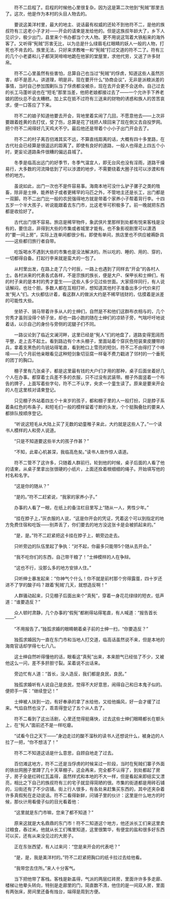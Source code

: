 　　符不二启程了。启程的时候他心里很复杂。因为这是第二次他到“髡贼”那里去了。这次，他是作为本村的头目人物去的。

　　要说这美洋村里，最大的地主、说话最有权威的还轮不到他符不二，是他的族叔符有三这老小子才对——开会的请柬是发给他的。但是这族叔年龄大了，乡下人见识少，极少出门，县里来个书办都当个大人物。更不用说这驾着大铁船来的海外客了。又听得“髡贼”厉害无比，以为总是什么绿眉毛红眼睛的妖人一般的人物，打死也不肯去的。族里无法，只好来求教唯一和“髡贼”打过交道的符不二了。符有三的几个小老婆和儿子都哭哭啼啼地跪在他家的堂屋里，求他代劳，又送了许多财帛。

　　符不二心里虽然有些害怕，总算自己也当过“髡贼”的俘虏，知道这些人虽然厉害，却不是恶人。讲道理，明是非。现在要开什么“协商会议”，无非是派粮派差的事情，当时自己参加围剿队当了俘虏都没被杀，现在去开会更不会送命。自己过去的长工马蓬听说也在“短毛”那里当差，他把老娘都接过去了——一个允许手下养老娘的团伙总不会太糟糕。加上实在抵不过符有三送来的财物的诱惑和族人的苦苦哀求，便一口答应了下来。

　　符不二的娘子知道他要去开会，背地里着实闹了几回，不愿意他去——上次非要跟着姓黄的去打仗，受了伤，总算是花了钱把人赎回来了现在倒又去自投罗网。把个符不二闹得好几天鸡犬不宁。最后他还是带着个小小子出门开会去了。

　　符不二的村子离百仞滩其实不远，不算直线距离的话，大概有四十多里路，在古代社会已经算是很遥远的距离了。即使有良好的道路，一般人也得走上四五个小时，更妄论道路条件很糟的偏远县城了。

　　冬季是临高出远门的好季节，冬季气温宜人，即无台风也没有淫雨，道路干燥易行，大多数的河流降低到了可以涉渡的地步，不需要绕着大圈子找可以涉渡和有桥的地方。

　　虽说如此，出门一次也不是件容易事。海南本地可没什么驴子骡子之类的牲畜，除非是士绅，能养轿子或者更稀罕的马匹之外，不管地主还是长工，出门都是一双脚。符不二出门比一般的农民强得地方就是带着个家养小子帮着背行李。十四五岁一个半大孩子，听说能跟着去东门市，比这老爷可积极多了。前一晚就把东西都是收拾好了。

　　古代出门很不容易。旅店是稀罕物件，象武侠片里那样到处都有悦来客栈是没有的，要住店，非得到大些的市集或者城里才能有。也不象影视剧里可以潇洒的“要一间上房”，实际上连单间都很少有。即使有单间，旅店里也不供应被褥卧具——这些都归旅行者自带。

　　吃饭喝水不遇到大些的市集也是没法解决的。所以吃的、睡的、用的、穿的，一切都得自备。打起行李来就是蛮大的一包了。

　　从村里出发，在路上走了几个时辰，一路上也遇到了同样去“开会”的各村人士。各村派来的代表各式各样，不是宗族的族长，便是大户、保甲长和士绅们，有的村子来的是本村的秀才童生——这些人多少见过些世面。大家搭伴同行，有人说话解闷，也壮个胆。多数人都在互相打听，想知道其他村子准备出多少代价来打发“髡人”们。大伙都估计着，看这群人的做派大约是不稀罕钱财的，估摸着是派差的可能性大些。

　　坐轿子、骑马带着许多从人的士绅们，自然是不和他们这群布衣相与的，几个穷秀才虽则没得个轿子坐，却也一路小跑的随在士绅们的凉轿子旁，气喘吁吁地说着话，以示自己的身份与旁侧的泥腿子们不同。

　　一路议论到了临近文澜河畔，这里已经是“髡人”们的地盘了，道路变得宽阔而平整，走上去不起土。看到路边有个木头棚子，里面站着个穿灰色短装束皮腰带的兵，拿着支黑色的鸟铳站得笔直，看到枪口上雪亮的短剑，符不二不由得打了个哆嗦——几个月前他亲眼看见这种短剑象切豆腐一样毫不费力戳进了邻村的一个垂死的团丁的胸口。

　　棚子里有几张桌子，都是这里最有钱的大户们才用的那种，桌子后面坐着好几个人在办事。都穿着士兵差不多的衣服，只不过没有武装带。棚子外面竖着一个布告的牌子，上面写着些字句，符不二不认字，央求一个童生读了。原来是要来开会的人在这里核对请柬登记。

　　只见棚子外站着四五个十来岁的孩子，都和棚子里的人一般打扮，只是脖子系着条红色的布条子，和短毛们一般的模样留着寸断的头发，个个挺胸叠肚的要来人都排队按顺序登记。

　　“听说这短毛从大陆上买了无数的幼童稚子来此，大约就是这些人了。”一个读书人模样的人和旁人说道。

　　“只是不知道要这些半大的孩子作甚？”

　　“不知，此辈心机甚深，我临高危矣。”读书人故作惊人语道。

　　符不二管不了这许多，只随着人群前行。轮到他的时候，桌子后面的人看了他的请柬，从桌子里拿出张很硬的小纸片，上面还拴着根细细的绳子。开始填写他的村名和名字。

　　“这是你的随从？”

　　“是的。”符不二赶紧说，“我家的家养小子。”

　　办事的人看了一眼，在纸上的备注栏目里写上“随从一人，男性少年。”

　　“挂在脖子上，”灰衣服的人说，“这是你开会的凭证，凭着这个可以到指定的地方免费住宿和吃饭——别弄丢了，你们要去的地方没这张卡是会被抓起来的。”

　　“是，是。”符不二赶紧把这卡挂在脖子上，朝旁边走去。

　　只听旁边的队伍里起了争执：“对不起，你最多只能带5个随从去开会。”

　　“我不吃你们的东西，自己带干粮了！”士绅模样的人在争辩。

　　“这也不行，没那么多的地方安排人住。”

　　只听绅士暴发起来：“你神气个什么！你不就是前村那个穷得露蛋，四十岁还进不了学的酸子吗？跟着‘髡贼’几天，就想造反啊！”

　　人群骚动起来，只见棚子后面出来个“真髡”，穿着一身花花绿绿的短衣，低声道：“谁要造反？”

　　众人顿时肃静，几个办事的“假髡”都刷得站得笔直，有人喊道：“报告首长——”

　　“不用报告了。”独孤求婚的眼睛朝着桌子前的士绅一扫，“你要造反？”

　　独孤求婚因为一直在东门市和当地人打交道，临高话虽然说不来，但是本地的海南官话却学得七七八八。

　　这士绅自然听得懂他的话，眼看这“真髡”出来，本来胆气已经怯了不少，又被他这么一问，差不多肝胆寸裂。呆着说不出话来。

　　旁边忙有人道：“首长，没人造反，我们都是良民，良民。”

　　独孤求婚听有人说自己是良民，觉得不大好意思，闹得自己和日本鬼子似的。便把手一挥：“继续登记！”

　　士绅被人扶到一边，有好奉承的拿了水给他，又给他煽风，好一会才缓了过来。气焰自然也没了，乖乖得登记了五个从人去了。

　　符不二看到了这出活剧，心里还觉得挺痛快，过去这些士绅们眼睛都长在额头上，在“髡人”面前还不是一样吃瘪。

　　“试看今日之天下——”身边走过的酸不溜秋的读书人还想说什么，被身边的人拉了一把，“你不想活了！”

　　符不二不知道这话是什么意思，自顾自地走了过去。

　　百仞滩这地方，符不二还是当俘虏的时候呆过一阶段，当时在髡贼们寨子外面的铁丝网圈子里蹲了几十天草棚子。这会再来，完全都不认得了，到处都起了房子，房子全是红砖红瓦盖得，虽然样式和本地的不大一样，但是看起来即结实又漂亮，相比之下自己的族叔符有三的宅子就显得简陋的很。市集的街道都是用砖石铺的，沿街还有了不少店铺。街上行人很多，有各处来赶集买东西的，其中还夹杂着许多真假髡在走动说话。符不二看得新鲜，问铺子里的伙计：这里是什么地方的时候，那伙计用看傻子似的目光看着他：

　　“这里就是东门市嘛，您来了都不知道？”

　　原来这就是大名鼎鼎的东门市！符不二知道这个地方，他还派长工们来这里卖过粮食，舂过米。他就从长工们嘴里知道，这里很繁华，有便宜的盐和很多好东西可以买，还有从来没见过的大房子。

　　正在东张西望，有人过来问：“您是来开会的代表吧？”

　　“是，是，我是美洋村的。”符不二赶紧把胸口的纸卡拉过去给他看。

　　“我带您去住所。”来人十分客气。

　　当下把他带了客栈。客栈是新盖得，气派的两层红砖房，里面许许多多走廊、楼梯让他晕头转向，特别是走廊里的门，简直数不清，他住的是一间双人房，里面有两张床，房间里还备有烛台，端得是周到方便。
